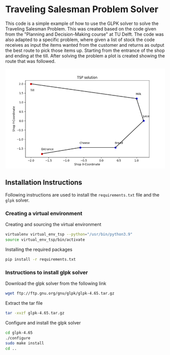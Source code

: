 # Traveling Salesman Problem Solver

This code is a simple example of how to use the GLPK solver to solve the Traveling Salesman Problem.
This was created based on the code given from the "Planning and Decision-Making course" at TU Delft.
The code was also adapted to a specific problem, where given a list of stock the code receives as input 
the items wanted from the customer and returns as output the best route to pick those items up. Starting
from the entrance of the shop and ending at the till. After solving the problem a plot is created showing 
the route that was followed.

![alt text](TSP_solution_example.png)

## Installation Instructions
Following instructions are used to install the `requirements.txt` file and the `glpk` solver.

### Creating a virtual environment
Creating and sourcing the virtual environment
```bash 
virtualenv virtual_env_tsp --python="/usr/bin/python3.9"
source virtual_env_tsp/bin/activate
```

Installing the required packages
```bash
pip install -r requirements.txt
```

### Instructions to install glpk solver

Download the glpk solver from the following link
```bash
wget ftp://ftp.gnu.org/gnu/glpk/glpk-4.65.tar.gz
```

Extract the tar file
```bash
tar -xvzf glpk-4.65.tar.gz
```

Configure and install the glpk solver
```bash
cd glpk-4.65 
./configure
sudo make install
cd ..
```